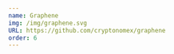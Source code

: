 ```yaml
---
name: Graphene
img: /img/graphene.svg
URL: https://github.com/cryptonomex/graphene
order: 6
---
```

